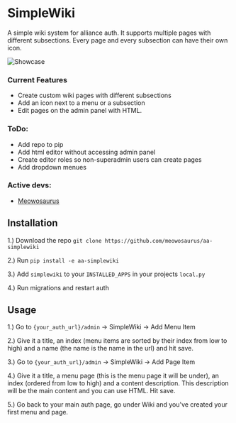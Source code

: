 # SimpleWiki

A simple wiki system for alliance auth. It supports multiple pages with different subsections. Every page and every subsection can have their own icon.

![Showcase](https://i.imgur.com/ALZZ7Bs.png)

### Current Features

* Create custom wiki pages with different subsections
* Add an icon next to a menu or a subsection
* Edit pages on the admin panel with HTML.

### ToDo:

* Add repo to pip
* Add html editor without accessing admin panel
* Create editor roles so non-superadmin users can create pages
* Add dropdown menues

### Active devs:

* [Meowosaurus](https://github.com/meowosaurus)

## Installation

1.) Download the repo `git clone https://github.com/meowosaurus/aa-simplewiki`

2.) Run `pip install -e aa-simplewiki`

3.) Add `simplewiki` to your `INSTALLED_APPS` in your projects `local.py`

4.) Run migrations and restart auth


## Usage

1.) Go to `{your_auth_url}/admin` -> SimpleWiki -> Add Menu Item

2.) Give it a title, an index (menu items are sorted by their index from low to high) and a name (the name is the name in the url) and hit save.

3.) Go to `{your_auth_url}/admin` -> SimpleWiki -> Add Page Item

4.) Give it a title, a menu page (this is the menu page it will be under), an index (ordered from low to high) and a content description. This description will be the main content and you can use HTML. Hit save.

5.) Go back to your main auth page, go under Wiki and you've created your first menu and page.
